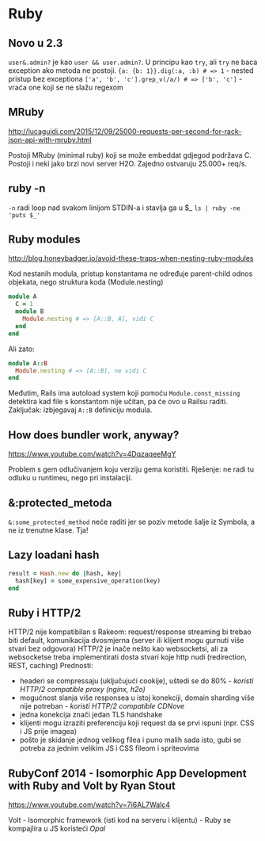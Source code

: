 # Ruby

## Novo u 2.3

`user&.admin?` je kao `user && user.admin?`. U principu kao `try`, ali `try` ne baca exception ako metoda ne postoji.
`{a: {b: 1}}.dig(:a, :b) # => 1` - nested pristup bez exceptiona
`['a', 'b', 'c'].grep_v(/a/) # => ['b', 'c']` - vraća one koji se ne slažu regexom


## MRuby
http://lucaguidi.com/2015/12/09/25000-requests-per-second-for-rack-json-api-with-mruby.html

Postoji MRuby (minimal ruby) koji se može embeddat gdjegod podržava C. 
Postoji i neki jako brzi novi server H2O.
Zajedno ostvaruju 25.000+ req/s.


## ruby -n

`-n` radi loop nad svakom linijom STDIN-a i stavlja ga u $_
`ls | ruby -ne 'puts $_'`


## Ruby modules
http://blog.honeybadger.io/avoid-these-traps-when-nesting-ruby-modules

Kod nestanih modula, pristup konstantama ne određuje parent-child odnos objekata, nego struktura koda (Module.nesting)

```ruby
module A
  C = 1
  module B
    Module.nesting # => [A::B, A], vidi C
  end
end
```

Ali zato: 
```ruby
module A::B
  Module.nesting # => [A::B], ne vidi C
end
```

Međutim, Rails ima autoload system koji pomoću `Module.const_missing` detektira kad file s konstantom nije učitan, pa će ovo u Railsu raditi. Zaključak: izbjegavaj `A::B` definiciju modula.

## How does bundler work, anyway?
https://www.youtube.com/watch?v=4DqzaqeeMgY

Problem s gem odlučivanjem koju verziju gema koristiti. Rješenje: ne radi tu odluku u runtimeu, nego pri instalaciji.


## &:protected_metoda
`&:some_protected_method` neće raditi jer se poziv metode šalje iz Symbola, a ne iz trenutne klase. Tja!


## Lazy loadani hash
```ruby
result = Hash.new do |hash, key|
  hash[key] = some_expensive_operation(key)
end
```

## Ruby i HTTP/2

HTTP/2 nije kompatibilan s Rakeom: request/response streaming bi trebao biti default, komunikacija dvosmjerna (server ili klijent mogu gurnuti više stvari bez odgovora)
HTTP/2 je inače nešto kao websocketsi, ali za websocketse treba implementirati dosta stvari koje http nudi (redirection, REST, caching)
Prednosti:
- headeri se compressaju (uključujući cookije), uštedi se do 80% - *koristi HTTP/2 compatible proxy (nginx, h2o)*
- mogućnost slanja više responsea u istoj konekciji, domain sharding više nije potreban - *koristi HTTP/2 compatible CDNove*
- jedna konekcija znači jedan TLS handshake
- klijenti mogu izraziti preferenciju koji request da se prvi ispuni (npr. CSS i JS prije imagea)
- pošto je skidanje jednog velikog filea i puno malih sada isto, gubi se potreba za jednim velikim JS i CSS fileom i spriteovima


## RubyConf 2014 - Isomorphic App Development with Ruby and Volt by Ryan Stout
https://www.youtube.com/watch?v=7i6AL7Walc4

Volt - Isomorphic framework (isti kod na serveru i klijentu) - Ruby se kompajlira u JS koristeći *Opal*
